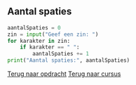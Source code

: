 ## Aantal spaties

```python
aantalSpaties = 0
zin = input("Geef een zin: ")
for karakter in zin:
    if karakter == " ":
        aantalSpaties += 1
print("Aantal spaties:", aantalSpaties)
```

[Terug naar opdracht](/taken/aantalspaties.html)
[Terug naar cursus](/27_string.html)